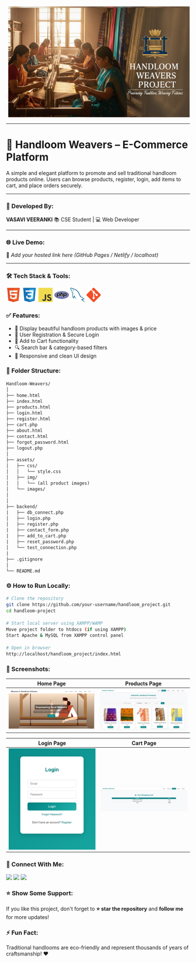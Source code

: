 <!-- Project Banner -->

<p align="center">
  <img src="https://github.com/Vasavi-221/handloom-project/blob/main/banner.png" alt="Project Banner"/>
  


---

# 🧶 Handloom Weavers – E-Commerce Platform

A simple and elegant platform to promote and sell traditional handloom products online. Users can browse products, register, login, add items to cart, and place orders securely.

---

### 👤 Developed By:

**VASAVI VEERANKI**
📚 CSE Student | 💻 Web Developer 

---

### 🌐 Live Demo:

🚀 *Add your hosted link here (GitHub Pages / Netlify / localhost)*

---

### 🛠️ Tech Stack & Tools:

<p align="left">
  <img src="https://raw.githubusercontent.com/devicons/devicon/master/icons/html5/html5-original.svg" width="40"/>
  <img src="https://raw.githubusercontent.com/devicons/devicon/master/icons/css3/css3-original.svg" width="40"/>
  <img src="https://raw.githubusercontent.com/devicons/devicon/master/icons/javascript/javascript-original.svg" width="40"/>
  <img src="https://raw.githubusercontent.com/devicons/devicon/master/icons/php/php-original.svg" width="40"/>
  <img src="https://raw.githubusercontent.com/devicons/devicon/master/icons/mysql/mysql-original.svg" width="40"/>
  <img src="https://raw.githubusercontent.com/devicons/devicon/master/icons/git/git-original.svg" width="40"/>
</p>

### ✅ Features:

* 🧵 Display beautiful handloom products with images & price
* 👤 User Registration & Secure Login
* 🛒 Add to Cart functionality
* 🔍 Search bar & category-based filters
* 📱 Responsive and clean UI design

### 📁 Folder Structure:

```
Handloom-Weavers/
│
├── home.html
├── index.html
├── products.html
├── login.html
├── register.html
├── cart.php
├── about.html
├── contact.html
├── forgot_password.html
├── logout.php
│
├── assets/
│   ├── css/
│   │   └── style.css
│   ├── img/
│   │   └── (all product images)
│   └── images/
│
│
├── backend/
|   ├── db_connect.php
│   ├── login.php
│   ├── register.php
|   ├── contact_form.php
|   ├── add_to_cart.php
|   ├── reset_password.php
│   └── test_connection.php
|
├── .gitignore
│
└── README.md
```
### ⚙️ How to Run Locally:

```bash
# Clone the repository
git clone https://github.com/your-username/handloom_project.git
cd handloom-project

# Start local server using XAMPP/WAMP
Move project folder to htdocs (if using XAMPP)
Start Apache & MySQL from XAMPP control panel

# Open in browser
http://localhost/handloom_project/index.html
```

### 📸 Screenshots:

| Home Page                                               | Products Page                                              |
| ------------------------------------------------------- | ------------------------------------
| <img src="https://github.com/Vasavi-221/handloom-project/blob/main/homepage.png" width="300"/>               | <img src="https://github.com/Vasavi-221/handloom-project/blob/main/products.png" width="300"/> |



| Login Page                                               | Cart Page                                               |
| -------------------------------------------------------- | ------------------------------------------------------- |
| <img src="https://github.com/Vasavi-221/handloom-project/blob/main/login.png" width="300"/>                   | <img src="https://github.com/Vasavi-221/handloom-project/blob/main/cart.png" width="300"/> |

### 🤝 Connect With Me:

<p align="left">
  <a href="https://www.linkedin.com/in/vasavi-veeranki-041687374/" target="_blank"><img src="https://img.icons8.com/color/48/linkedin.png"/></a>
  <a href="https://github.com/Vasavi-221" target="_blank"><img src="https://img.icons8.com/color/48/github.png"/></a>
  <a href="https://www.instagram.com/vas_av_i18_76/" target="_blank"><img src="https://img.icons8.com/color/48/instagram-new--v1.png"/></a>
</p>

### ⭐ Show Some Support:

If you like this project, don't forget to **⭐ star the repository** and **follow me** for more updates!

### ⚡ Fun Fact:

Traditional handlooms are eco-friendly and represent thousands of years of craftsmanship! ❤️
